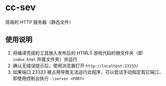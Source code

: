 # cc-sev

简易的 HTTP 服务器（静态文件）

## 使用说明

1. 将编译完成的工具放入发布后的 HTML5 游戏代码的根文件夹（即 `index.html` 所属文件夹）并运行
2. 确认无错误提示后，使用浏览器打开 `http://localhost:23333/`
3. 如果端口 23333 被占用导致无法运行此程序，可以尝试手动指定其它端口，即使用控制台执行 `.\server <PORT>`
